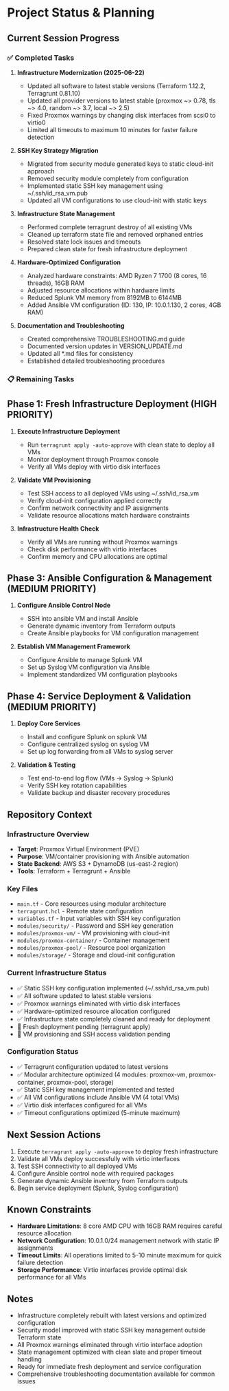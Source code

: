 # Project Status & Planning

## Current Session Progress

### ✅ Completed Tasks

1. **Infrastructure Modernization (2025-06-22)**
   - Updated all software to latest stable versions (Terraform 1.12.2, Terragrunt 0.81.10)
   - Updated all provider versions to latest stable (proxmox ~> 0.78, tls ~> 4.0, random ~> 3.7,
     local ~> 2.5)
   - Fixed Proxmox warnings by changing disk interfaces from scsi0 to virtio0
   - Limited all timeouts to maximum 10 minutes for faster failure detection

2. **SSH Key Strategy Migration**
   - Migrated from security module generated keys to static cloud-init approach
   - Removed security module completely from configuration
   - Implemented static SSH key management using ~/.ssh/id_rsa_vm.pub
   - Updated all VM configurations to use cloud-init with static keys

3. **Infrastructure State Management**
   - Performed complete terragrunt destroy of all existing VMs
   - Cleaned up terraform state file and removed orphaned entries
   - Resolved state lock issues and timeouts
   - Prepared clean state for fresh infrastructure deployment

4. **Hardware-Optimized Configuration**
   - Analyzed hardware constraints: AMD Ryzen 7 1700 (8 cores, 16 threads), 16GB RAM
   - Adjusted resource allocations within hardware limits
   - Reduced Splunk VM memory from 8192MB to 6144MB
   - Added Ansible VM configuration (ID: 130, IP: 10.0.1.130, 2 cores, 4GB RAM)

5. **Documentation and Troubleshooting**
   - Created comprehensive TROUBLESHOOTING.md guide
   - Documented version updates in VERSION_UPDATE.md
   - Updated all *.md files for consistency
   - Established detailed troubleshooting procedures

### 📋 Remaining Tasks

## Phase 1: Fresh Infrastructure Deployment (HIGH PRIORITY)

1. **Execute Infrastructure Deployment**
   - Run `terragrunt apply -auto-approve` with clean state to deploy all VMs
   - Monitor deployment through Proxmox console
   - Verify all VMs deploy with virtio disk interfaces

2. **Validate VM Provisioning**
   - Test SSH access to all deployed VMs using ~/.ssh/id_rsa_vm
   - Verify cloud-init configuration applied correctly
   - Confirm network connectivity and IP assignments
   - Validate resource allocations match hardware constraints

3. **Infrastructure Health Check**
   - Verify all VMs are running without Proxmox warnings
   - Check disk performance with virtio interfaces
   - Confirm memory and CPU allocations are optimal

## Phase 3: Ansible Configuration & Management (MEDIUM PRIORITY)

1. **Configure Ansible Control Node**
   - SSH into ansible VM and install Ansible
   - Generate dynamic inventory from Terraform outputs
   - Create Ansible playbooks for VM configuration management

2. **Establish VM Management Framework**
   - Configure Ansible to manage Splunk VM
   - Set up Syslog VM configuration via Ansible
   - Implement standardized VM configuration playbooks

## Phase 4: Service Deployment & Validation (MEDIUM PRIORITY)

1. **Deploy Core Services**
   - Install and configure Splunk on splunk VM
   - Configure centralized syslog on syslog VM
   - Set up log forwarding from all VMs to syslog server

2. **Validation & Testing**
    - Test end-to-end log flow (VMs → Syslog → Splunk)
    - Verify SSH key rotation capabilities
    - Validate backup and disaster recovery procedures

## Repository Context

### Infrastructure Overview

- **Target**: Proxmox Virtual Environment (PVE)
- **Purpose**: VM/container provisioning with Ansible automation
- **State Backend**: AWS S3 + DynamoDB (us-east-2 region)
- **Tools**: Terraform + Terragrunt + Ansible

### Key Files

- `main.tf` - Core resources using modular architecture
- `terragrunt.hcl` - Remote state configuration
- `variables.tf` - Input variables with SSH key configuration
- `modules/security/` - Password and SSH key generation
- `modules/proxmox-vm/` - VM provisioning with cloud-init
- `modules/proxmox-container/` - Container management
- `modules/proxmox-pool/` - Resource pool organization
- `modules/storage/` - Storage and cloud-init configuration

### Current Infrastructure Status

- ✅ Static SSH key configuration implemented (~/.ssh/id_rsa_vm.pub)
- ✅ All software updated to latest stable versions
- ✅ Proxmox warnings eliminated with virtio disk interfaces
- ✅ Hardware-optimized resource allocation configured
- ✅ Infrastructure state completely cleaned and ready for deployment
- 🔄 Fresh deployment pending (terragrunt apply)
- 🔄 VM provisioning and SSH access validation pending

### Configuration Status

- ✅ Terragrunt configuration updated to latest versions
- ✅ Modular architecture optimized (4 modules: proxmox-vm, proxmox-container, proxmox-pool, storage)
- ✅ Static SSH key management implemented and tested
- ✅ All VM configurations include Ansible VM (4 total VMs)
- ✅ Virtio disk interfaces configured for all VMs
- ✅ Timeout configurations optimized (5-minute maximum)

## Next Session Actions

1. Execute `terragrunt apply -auto-approve` to deploy fresh infrastructure
2. Validate all VMs deploy successfully with virtio interfaces
3. Test SSH connectivity to all deployed VMs
4. Configure Ansible control node with required packages
5. Generate dynamic Ansible inventory from Terraform outputs
6. Begin service deployment (Splunk, Syslog configuration)

## Known Constraints

- **Hardware Limitations**: 8 core AMD CPU with 16GB RAM requires careful resource allocation
- **Network Configuration**: 10.0.1.0/24 management network with static IP assignments
- **Timeout Limits**: All operations limited to 5-10 minute maximum for quick failure detection
- **Storage Performance**: Virtio interfaces provide optimal disk performance for all VMs

## Notes

- Infrastructure completely rebuilt with latest versions and optimized configuration
- Security model improved with static SSH key management outside Terraform state
- All Proxmox warnings eliminated through virtio interface adoption
- State management optimized with clean slate and proper timeout handling
- Ready for immediate fresh deployment and service configuration
- Comprehensive troubleshooting documentation available for common issues
